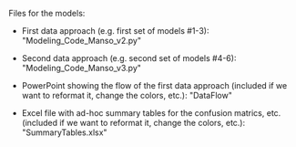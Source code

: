 Files for the models: 

* First data approach (e.g. first set of models #1-3): "Modeling_Code_Manso_v2.py"  

* Second data approach (e.g. second set of models #4-6): "Modeling_Code_Manso_v3.py"  

* PowerPoint showing the flow of the first data approach (included if we want to reformat it, change the colors, etc.): "DataFlow"  

* Excel file with ad-hoc summary tables for the confusion matrics, etc.(included if we want to reformat it, change the colors, etc.): "SummaryTables.xlsx"
